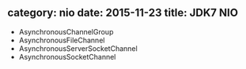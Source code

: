 category: nio
date: 2015-11-23
title: JDK7 NIO
---
* AsynchronousChannelGroup
* AsynchronousFileChannel 
* AsynchronousServerSocketChannel
* AsynchronousSocketChannel    